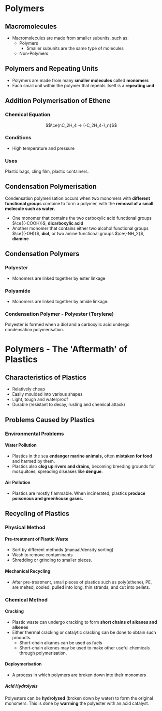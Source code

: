 # Polymers

## Macromolecules

- Macromolecules are made from smaller subunits, such as:
    * Polymers
        + Smaller subunits are the same type of molecules
    * Non-Polymers

## Polymers and Repeating Units

- Polymers are made from many __smaller molecules__ called __monomers__
- Each small unit within the polymer that repeats itself is a __repeating unit__

## Addition Polymerisation of Ethene

### Chemical Equation

$$\ce{nC_2H_4 -> (-C_2H_4-)_n}$$

### Conditions

- High temperature and pressure

### Uses

Plastic bags, cling film, plastic containers.

## Condensation Polymerisation

Condensation polymerisation occurs when two monomers with __different functional groups__ combine to form a polymer, with the __removal of a small molecule such as water.__

- One monomer that contains the two carboxylic acid functional groups $\ce{(-COOH)}$, __dicarboxylic acid__
- Another monomer that contains either two alcohol functional groups $\ce{(-OH)}$, __diol__, or two amine functional groups $\ce{-NH_2}$, __diamine__

## Condensation Polymers

### Polyester

- Monomers are linked together by ester linkage

### Polyamide

- Monomers are linked together by amide linkage.

### Condensation Polymer - Polyester (Terylene)

Polyester is formed when a diol and a carboxylic acid undergo condensation polymerisation.

# Polymers - The 'Aftermath' of Plastics

## Characteristics of Plastics

- Relatively cheap
- Easily moulded into various shapes
- Light, tough and waterproof
- Durable (resistant to decay, rusting and chemical attack)

## Problems Caused by Plastics

### Environmental Problems

#### Water Pollution

- Plastics in the sea __endanger marine animals,__ often __mistaken for food__ and harmed by them.
- Plastics also __clog up rivers and drains,__ becoming breeding grounds for mosquitoes, spreading diseases like __dengue__.

#### Air Pollution

- Plastics are mostly flammable. When incinerated, plastics __produce poisonous and greenhouse gases.__

## Recycling of Plastics

### Physical Method

#### Pre-treatment of Plastic Waste

- Sort by different methods (manual/density sorting)
- Wash to remove contaminants
- Shredding or grinding to smaller pieces.

#### Mechanical Recycling

- After pre-treatment, small pieces of plastics such as poly(ethene), PE, are melted, cooled, pulled into long, thin strands, and cut into pellets.

### Chemical Method

#### Cracking

- Plastic waste can undergo cracking to form __short chains of alkanes and alkenes__
- Either thermal cracking or catalytic cracking can be done to obtain such products.
    * Short-chain alkanes can be used as fuels
    * Short-chain alkenes may be used to make other useful chemicals through polymerisation.

#### Deploymerisation

- A process in which polymers are broken down into their monomers

##### Acid Hydrolysis

Polyesters can be __hydrolysed__ (broken down by water) to form the original monomers. This is done by __warming__ the polyester with an acid catalyst.

